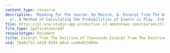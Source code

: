 ```yaml
---
content_type: resource
description: 'Reading for the course: De Moivre, A. Excerpt from The Doctrine of Chances:
  or, A Method of Calculating the Probabilities of Events in Play. 3rd ed., 1756.'
file: https://ol-ocw-studio-app-production.s3.amazonaws.com/courses/21l-017-the-art-of-the-probable-literature-and-probability-spring-2008/70a0cf3144189343e0a3ca49a025984a_de_moivre.pdf
file_type: application/pdf
resourcetype: Document
title: Excerpt from The Doctrine of Chancesde_Excerpt from The Doctrine of Chances
uid: 70a0cf31-4418-9343-e0a3-ca49a025984a
---
```

